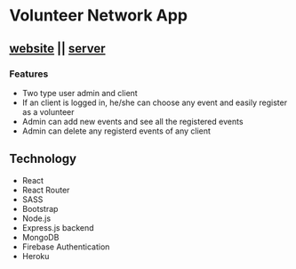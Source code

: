 # Volunteer Network App

## [website](https://volunteer-network-app.web.app/) || [server](https://github.com/smshorif52/volunteer-network-server)

### Features
- Two type user admin and client
- If an client is logged in, he/she can choose any event and easily register as a volunteer
- Admin can add new events and see all the registered events
- Admin can delete any registerd events of any client

## Technology
- React
- React Router
- SASS
- Bootstrap
- Node.js
- Express.js backend
- MongoDB
- Firebase Authentication
- Heroku

